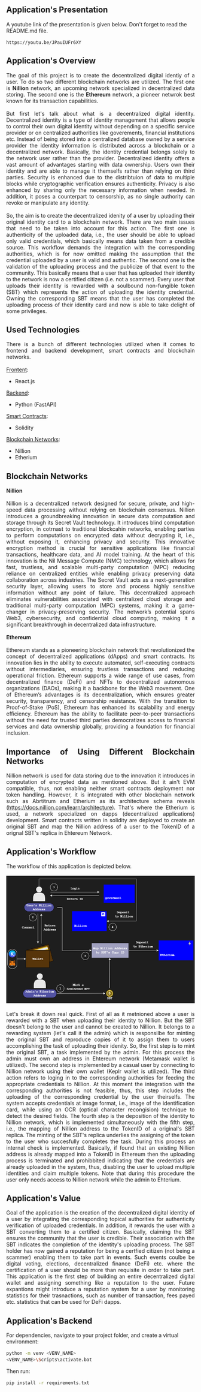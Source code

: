 ## Application's Presentation

A youtube link of the presentation is given below. Don't forget to read the README.md file.
```
https://youtu.be/JPauIUFr6XY
```

<div align="justify">
  
## Application's Overview

The goal of this project is to create the decentralized digital identiy of a user. To do so two different blockchain networks are utilized. The first one is __Nillion__ network, an upcoming network specialized in decentralized data storing. The second one is the __Ethereum__ network, a pioneer netwrok best known for its transaction capabilities.
<br><br>
But first let's talk about what is a decentralized digital identity. Decentralized identity is a type of identity management that allows people to control their own digital identity without depending on a specific service provider or on centralized authorities like goverements, financial institutions etc. Instead of being stored into a centralized database owned by a service provider the identity information is distributed across a blockchain or a decentralized network. Basically, the identity credential belongs solely to the network user rather than the provider. Decentralized identity offers a vast amount of advantages starting with data ownership. Users own their identity and are able to manage it themselfs rather than relying on third parties. Security is enhanced due to the distribtuion of data to multiple blocks  while cryptographic verification ensures authenticity. Privacy is also enhanced by sharing only the necessary information when needed. In addition, it poses a counterpart to censorship, as no single authority can revoke or manipulate any identity.
<br><br>
So, the aim is to create the decentralized idenity of a user by uploading their original identity card to a blockchain network. There are two main issues that need to be taken into account for this action. The first one is authenticity of the uploaded data, i.e., the user should be able to upload only valid credentials, which basically means data taken from a credible source. This workflow demands the integration with the corresponding authorities, which is for now omitted making the assumption that the credential uploaded by a user is valid and authentic. The second one is the validation of the uploading process and the publicize of that event to the community. This basically means that a user that has uploaded their identity to the network is now a certified citizen (i.e. not a scammer). Every user that uploads their identity is rewarded with a soulbound non-fungible token (SBT) which represents the action of uploading the identity credential. Owning the corresponding SBT means that the user has completed the uploading process of their identity card and now is able to take delight of some privileges.

## Used Technologies

There is a bunch of different technologies utilized when it comes to frontend and backend development, smart contracts and blockchain networks.
<br><br>
<ins>Frontent</ins>:
- React.js

<ins>Backend</ins>:
- Python (FastAPI)

<ins>Smart Contracts</ins>:
- Solidity

<ins>Blockchain Networks</ins>:
- Nillion
- Etherium

## Blockchain Networks

__Nillion__ 
<br><br>
Nillion is a decentralized network designed for secure, private, and high-speed data processing without relying on blockchain consensus. Nillion introduces a groundbreaking innovation in secure data computation and storage through its Secret Vault technology. It introduces blind computation encryption, in cotrnast to traditional blockcahin networks, enabling parties to perform computations on encrypted data without decrypting it, i.e., without exposing it, enhancing privacy and security. This innovative encryption method is crucial for sensitive applications like financial transactions, healthcare data, and AI model training. At the heart of this innovation is the Nil Message Compute (NMC) technology, which allows for fast, trustless, and scalable multi-party computation (MPC) reducing reliance on centralized entities while enabling privacy preserving data collaboration across industries. The Secret Vault acts as a next-generation security layer, allowing users to store and process highly sensitive information without any point of failure. This decentralized approach eliminates vulnerabilities associated with centralized cloud storage and traditional multi-party computation (MPC) systems, making it a game-changer in privacy-preserving security. The network’s potential spans Web3, cybersecurity, and confidential cloud computing, making it a significant breakthrough in decentralized data infrastructure. 
<br><br>
__Ethereum__ 
<br><br>
Ethereum stands as a pioneering blockchain network that revolutionized the concept of decentralized applications (dApps) and smart contracts. Its innovation lies in the ability to execute automated, self-executing contracts without intermediaries, ensuring trustless transactions and reducing operational friction. Ethereum supports a wide range of use cases, from decentralized finance (DeFi) and NFTs to decentralized autonomous organizations (DAOs), making it a backbone for the Web3 movement. One of Ethereum’s advantages is its decentralization, which ensures greater security, transparency, and censorship resistance. With the transition to Proof-of-Stake (PoS), Ethereum has enhanced its scalability and energy efficiency. Ethereum has the ability to facilitate peer-to-peer transactions without the need for trusted third parties democratizes access to financial services and data ownership globally, providing a foundation for financial inclusion.

## Importance of Using Different Blockchain Networks

Nillion network is used for data storing due to the innovation it introduces in computation of encrypted data as mentioned above. But it ain't EVM compatible, thus, not enabling neither smart contracts deployment nor token handling. However, it is integrated with other blockchain network such as Abrtitrum and Etherium as its architecture schema reveals (https://docs.nillion.com/learn/architecture). That's where the Etherium is used, a network specialized on dapps (decentralized applications) development. Smart contracts written in solidity are deployed to create an original SBT and map the Nillion address of a user to the TokenID of a orignal SBT's replica in Ehtereum Network.

## Application's Workflow

The workflow of this application is depicted below.
<br><br> 
![Alt Text](NIL.png)
<br><br>
Let's break it down real quick. First of all as it metnioned above a user is rewarded with a SBT when uploading their identity to Nillion. But the SBT doesn't belong to the user and cannot be created to Nillion. It belongs to a rewarding system (let's call it the admin) which is responsilbe for minting the original SBT and reproduce copies of it to assign them to users accomplishing the task of uploading their idenity. So, the first step is to mint the original SBT, a task implemented by the admin. For this process the admin must own an address in Ehtereum network (Metamask wallet is utilized). The second step is implemented by a casual user by connecting to Nillion network using their own wallet (Keplr wallet is utilized). The third action refers to loging in to the corresponding authorities for feeding the appropriate credentials to Nillion. At this moment the integration with the corresponding authorities is not feasible, thus, this step includes the uploading of the corresponding credential by the user theirselfs. The system accepts credentials at image format, i.e., image of the identification card, while using an OCR (optical character recongision) technique to detect the desired fields. The fourth step is the deposition of the identity to Nillion network, which is implemented simultaneously with the fifth step, i.e., the mapping of Nillion address to the TokenID of a original's SBT replica. The minting of the SBT's replica underlies the assigning of the token to the user who succesfully completes the task. During this process an internal check is implemented. Basically, if found that an existing Nillion address is already mapped into a TokenID in Ethereum then the uploading process is terminated and prohibbited indicating that the credentials are already uploaded in the system, thus, disabling the user to upload multiple identities and claim multiple tokens. Note that during this procedure the user only needs access to Nillion network while the admin to Ehterium.

## Application's Value

Goal of the application is the creation of the decentralized digital identity of a user by integrating the corresponding topical authorities for authenticity verification of uploaded credentials. In addition, it rewards the user with a SBT converting them to a certified citizen. Basically, claiming the SBT ensures the community that the user is credible. Their association with the SBT indicates the completion of the identity's uploading process. The SBT holder has now gained a reputation for being a certfied citizen (not being a scammer) enabling them to take part in events. Such events coulbe be digital voting, elections, decentralized finance (DeFi) etc. where the certification of a user should be more than requisite in order to take part. This application is the first step of building an entire decentralized digital wallet and assigning something like a reputation to the user. Future expantions might introduce a reputation system for a user by monitoring statistics for their trasnactions, such as number of transaction, fees payed etc. statistics that can be used for DeFi dapps.  
</div>

## Application's Backend

For dependencies, navigate to your project folder, and create a virtual environment:
```sh
python -m venv <VENV_NAME>
<VENV_NAME>\Scripts\activate.bat
```
Then run:
```sh
pip install -r requirements.txt
```
